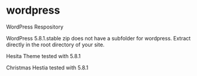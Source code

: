 # wordpress
WordPress Respository

WordPress 5.8.1.stable zip does not have a subfolder for wordpress. Extract directly in the root directory of your site.

Hesita Theme tested with 5.8.1

Christmas Hestia tested with 5.8.1
